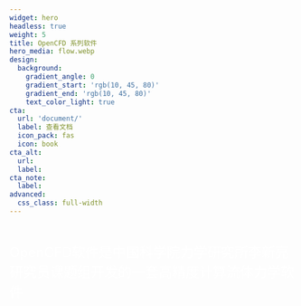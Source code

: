 ```yaml
---
widget: hero
headless: true
weight: 5
title: OpenCFD 系列软件
hero_media: flow.webp
design:
  background:
    gradient_angle: 0
    gradient_start: 'rgb(10, 45, 80)'
    gradient_end: 'rgb(10, 45, 80)'
    text_color_light: true
cta:
  url: 'document/'
  label: 查看文档
  icon_pack: fas
  icon: book
cta_alt:
  url:
  label:
cta_note:
  label:
advanced:
  css_class: full-width
---
```


<br>

<font color=white size = 5>OpenCFD软件是中国科学院力学研究所李新亮研究员课题组开发的一套高精度计算流体力学软件</font>


<!-- <object data="https://img.shields.io/badge/Follow_us_on-Github-blue?link=https%3A%2F%2Fgithub.com%2FOpenCFD-IMECH"> -->
